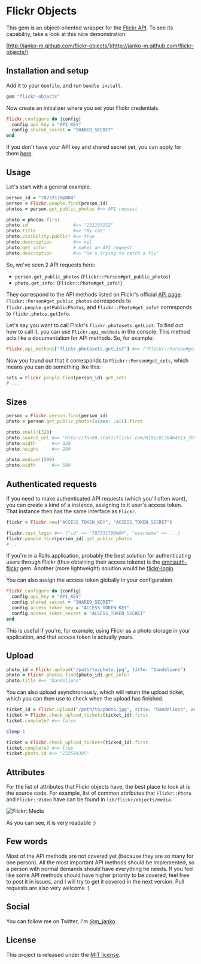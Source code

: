 # Flickr Objects

This gem is an object-oriented wrapper for the [Flickr API](http://flickr.com/api).
To see its capability, take a look at this nice demonstration:

[http://janko-m.github.com/flickr-objects/](http://janko-m.github.com/flickr-objects/)

## Installation and setup

Add it to your `Gemfile`, and run `bundle install`.

```ruby
gem "flickr-objects"
```

Now create an initializer where you set your Flickr credentials.

```ruby
Flickr.configure do |config|
  config.api_key = "API_KEY"
  config.shared_secret = "SHARED_SECRET"
end
```

If you don't have your API key and shared secret yet, you can apply for them
[here](http://www.flickr.com/services/apps/create/apply).

## Usage

Let's start with a general example.

```ruby
person_id = "78733179@N04"
person = Flickr.people.find(preson_id)
photos = person.get_public_photos #=> API request

photo = photos.first
photo.id                 #=> "231233252"
photo.title              #=> "My cat"
photo.visibility.public? #=> true
photo.description        #=> nil
photo.get_info!          # makes an API request
photo.description        #=> "He's trying to catch a fly"
```

So, we've seen 2 API requests here:

- `person.get_public_photos` (`Flickr::Person#get_public_photos`)
- `photo.get_info!` (`Flickr::Photo#get_info!`)

They correspond to the API methods listed on Flickr's official [API page](http://flickr.com/api).
`Flickr::Person#get_public_photos` corresponds to `flickr.people.getPublicPhotos`, and
`Flickr::Photo#get_info!` corresponds to `flickr.photos.getInfo`.

Let's say you want to call Flickr's `flickr.photosets.getList`. To find out how to call it,
you can use `Flickr.api_methods` in the console. This method acts like a
documentation for API methods. So, for example:

```ruby
Flickr.api_methods["flickr.photosets.getList"] #=> ["Flickr::Person#get_sets"]
```

Now you found out that it corresponds to `Flickr::Person#get_sets`, which means
you can do something like this:

```ruby
sets = Flickr.people.find(person_id).get_sets
# ...
```

## Sizes

```ruby
person = Flickr.person.find(person_id)
photo = person.get_public_photos(sizes: :all).first

photo.small!(320)
photo.source_url #=> "http://farm9.staticflickr.com/8191/8130464513_780e01decd_n.jpg"
photo.width      #=> 320
photo.height     #=> 280

photo.medium!(500)
photo.width      #=> 500
```

## Authenticated requests

If you need to make authenticated API requests (which you'll often want), you can create a kind
of a instance, assigning to it user's access token. That instance then has the same interface as `Flickr`.

```ruby
flickr = Flickr.new("ACCESS_TOKEN_KEY", "ACCESS_TOKEN_SECRET")

flickr.test_login #=> {"id" => "78733179@N04", "username" => ...}
flickr.people.find(person_id).get_public_photos
# ...
```

If you're in a Rails application, probably the best solution for authenticating
users through Flickr (thus obtaining their access tokens) is the
[omniauth-flickr](https://github.com/timbreitkreutz/omniauth-flickr) gem.
Another (more lightweight) solution would be [flickr-login](https://github.com/janko-m/flickr-login).

You can also assign the access token globally in your configuration.

```ruby
Flickr.configure do |config|
  config.api_key = "API_KEY"
  config.shared_secret = "SHARED_SECRET"
  config.access_token_key = "ACCESS_TOKEN_KEY"
  config.access_token_secret = "ACCESS_TOKEN_SECRET"
end
```

This is useful if you're, for example, using Flickr as a photo storage in your
application, and that access token is actually yours.


## Upload

```ruby
photo_id = Flickr.upload("/path/to/photo.jpg", title: "Dandelions")
photo = Flickr.photos.find(photo_id).get_info!
photo.title #=> "Dandelions"
```

You can also upload asynchronously, which will return the upload ticket, which
you can then use to check when the upload has finished.

```ruby
ticket_id = Flickr.upload("/path/to/photo.jpg", title: "Dandelions", ansync: true)
ticket = Flickr.check_upload_tickets(ticket_id).first
ticket.complete? #=> false

sleep 1

ticket = Flickr.check_upload_tickets(ticked_id).first
ticket.complete? #=> true
ticket.photo.id #=> "232594385"
```

## Attributes

For the list of attributes that Flickr objects have, the best place to look at
is the source code. For example, list of common attributes that `Flickr::Photo`
and `Flickr::Video` have can be found in `lib/flickr/objects/media`.

![Flickr::Media](http://farm9.staticflickr.com/8195/8133340670_38c60aaca7_c.jpg)

As you can see, it is very readable ;)

## Few words

Most of the API methods are not covered yet (because they are so many for one
person). All the most important API methods should be implemented, so a person
with normal demands should have everything he needs. If you feel like some API
methods should have higher priority to be covered, feel free to post it in
issues, and I will try to get it covered in the next version. Pull requests are
also very welcome :)

## Social

You can follow me on Twitter, I'm [@m_janko](https://twitter.com/m_janko).

## License

This project is released under the [MIT license](https://github.com/janko-m/flickr-objects/blob/master/LICENSE).
